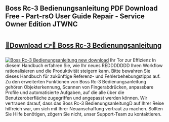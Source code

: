 ## Boss Rc-3 Bedienungsanleitung PDF Download Free - Part-rsO User Guide Repair - Service Owner Edition JTWNC

# <h2><a href="http://df4uve.blite.top/?on=Boss+Rc-3+Bedienungsanleitung">🔗Download 👉🔴 Boss Rc-3 Bedienungsanleitung</a></h2>

[![Boss Rc-3 Bedienungsanleitung new download](https://i.imgur.com/lujVjoI.png)](http://df4uve.blite.top/?on=Boss+Rc-3+Bedienungsanleitung)
Ihr Tor zur Effizienz In diesem Handbuch erfahren Sie, wie Ihr neues REDDDDDDD Ihren Workflow rationalisieren und die Produktivität steigern kann. Bitte bewahren Sie dieses Handbuch für zukünftige Referenz- und Fehlerbehebungstipps auf. Zu den erweiterten Funktionen von Boss Rc-3 Bedienungsanleitung gehören Objekterkennung, Scannen von Fingerabdrücken, anpassbare Profile und automatisierte Aufgaben, auf die alle über die Benutzeroberfläche zugegriffen und angepasst werden können. Wir vertrauen darauf, dass das Boss Rc-3 BedienungsanleitungD auf Ihrer Reise hilfreich war, um sich mit Ihrer Neuanschaffung vertraut zu machen. Sollten Sie Hilfe benötigen, zögern Sie nicht, unser Support-Team zu kontaktieren.
